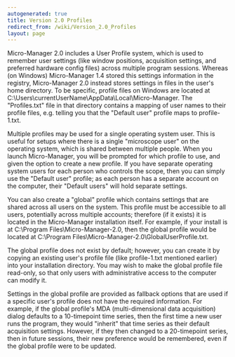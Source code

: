 ```yaml
---
autogenerated: true
title: Version 2.0 Profiles
redirect_from: /wiki/Version_2.0_Profiles
layout: page
---
```


Micro-Manager 2.0 includes a User Profile system, which is used to
remember user settings (like window positions, acquisition settings, and
preferred hardware config files) across multiple program sessions.
Whereas (on Windows) Micro-Manager 1.4 stored this settings information
in the registry, Micro-Manager 2.0 instead stores settings in files in
the user's home directory. To be specific, profile files on Windows are
located at C:\\Users\\currentUserName\\AppData\\Local\\Micro-Manager.
The "Profiles.txt" file in that directory contains a mapping of user
names to their profile files, e.g. telling you that the "Default user"
profile maps to profile-1.txt.

Multiple profiles may be used for a single operating system user. This
is useful for setups where there is a single "microscope user" on the
operating system, which is shared between multiple people. When you
launch Micro-Manager, you will be prompted for which profile to use, and
given the option to create a new profile. If you have separate operating
system users for each person who controls the scope, then you can simply
use the "Default user" profile; as each person has a separate account on
the computer, their "Default users" will hold separate settings.

You can also create a "global" profile which contains settings that are
shared across all users on the system. This profile must be accessible
to all users, potentially across multiple accounts; therefore (if it
exists) it is located in the Micro-Manager installation itself. For
example, if your install is at C:\\Program Files\\Micro-Manager-2.0,
then the global profile would be located at C:\\Program
Files\\Micro-Manager-2.0\\GlobalUserProfile.txt.

The global profile does not exist by default; however, you can create it
by copying an existing user's profile file (like profile-1.txt mentioned
earlier) into your installation directory. You may wish to make the
global profile file read-only, so that only users with administrative
access to the computer can modify it.

Settings in the global profile are provided as fallback options that are
used if a specific user's profile does not have the required
information. For example, if the global profile's MDA (multi-dimensional
data acquisition) dialog defaults to a 10-timepoint time series, then
the first time a new user runs the program, they would "inherit" that
time series as their default acquisition settings. However, if they then
changed to a 20-timepoint series, then in future sessions, their new
preference would be remembered, even if the global profile were to be
updated.

